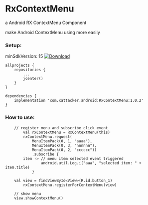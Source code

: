 # RxContextMenu
a Android RX ContextMenu Component

make Android ContextMenu using more easily

### Setup:

minSdkVersion: 15 [ ![Download](https://api.bintray.com/packages/xattacker/maven/RxContextMenu/images/download.svg?version=1.0.2) ](https://bintray.com/xattacker/maven/RxContextMenu/1.0.2/link)

``` 
allprojects {
    repositories {
        ...
        jcenter()
    }
}

dependencies {
    implementation 'com.xattacker.android:RxContextMenu:1.0.2'
}
``` 

### How to use:
``` 
	// register menu and subscribe click event
        val rxContextMenu = RxContextMenu(this)
        rxContextMenu.request(
            MenuItemPack(0, 1, "aaaa"),
            MenuItemPack(0, 3, "nnnnnn"),
            MenuItemPack(0, 2, "cccccc"))
            .subscribe {
		item -> // menu item selected event triggered
                android.util.Log.i("aaa", "selected item: " + item.title)
            }

	val view = findViewById<View>(R.id.button_1)
        rxContextMenu.registerForContextMenu(view)
	
	// show menu
	view.showContextMenu()
``` 
